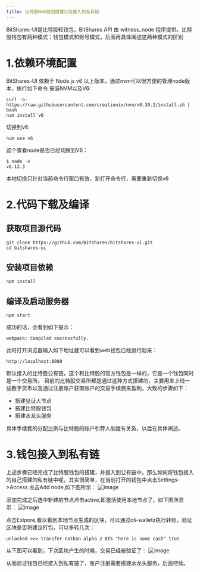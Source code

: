 ```yaml
---
title: 比特股Web钱包搭建以及接入到私有链
---
```


BitShares-UI是比特股轻钱包，BitShares API 由 witness_node 程序提供。比特股钱包有两种模式：钱包模式和账号模式，后面再具体阐述这两种模式的区别


# 1.依赖环境配置
BitShares-UI 依赖于 Node.js v6 以上版本，通过nvm可以很方便的管理node版本，执行如下命令
安装NVM以及V6:

```
curl -o- https://raw.githubusercontent.com/creationix/nvm/v0.30.2/install.sh | bash
nvm install v6
```
切换到v6:

```
nvm use v6
```
这个查看node是否已经切换到V6：

```
$ node -v 
v6.12.3
```
本地切换只针对当前命令行窗口有效，新打开命令行，需要重新切换v6

# 2.代码下载及编译
## 获取项目源代码

```
git clone https://github.com/bitshares/bitshares-ui.git
cd bitshares-ui
```
## 安装项目依赖

```
npm install
```

## 编译及启动服务器

```
npm start
```
成功的话，会看到如下提示：

```
webpack: Compiled successfully.
```
此时打开浏览器输入如下地址就可以看到web钱包已经运行起来：

```
http://localhost:8080
```
默认接入的比特股公有链，这个和比特股的官方钱包是一样的，它是一个钱包同时是一个交易所。
目前的比特股交易所都是通过这种方式搭建的，主要用来上线一些数字货币以及通过注册账户获取账户的交易手续费来盈利，大致的步骤如下：
- 搭建见证人节点
- 搭建比特股钱包
- 搭建水龙头服务

具体手续费的分配比例与比特股的账户引荐人制度有关系，以后在具体阐述。

# 3.钱包接入到私有链
上述步奏已经完成了比特股钱包的搭建，并接入到公有链中，那么如何将钱包接入的自己搭建的私有链中呢，其实很简单，在当前打开的钱包中点击Settings->Access 点击Add node,如下图所示：
![image](https://note.youdao.com/yws/public/resource/f79ef4b740609e25bf85482cabc3e735/xmlnote/C98E1318DA934D8F9D8C38CE7E630909/14605)

添加完成之后选中新建的节点点击active,即激活使用本地节点了，如下图所显示：
![image](https://note.youdao.com/yws/public/resource/f79ef4b740609e25bf85482cabc3e735/xmlnote/45D350CCF62C4D7D83D28565905A39FE/14607)

点击Exlpore,看以看到本地节点生成的区块，可以通过cli-walletz执行转账，验证区块是否将建议打包，可以多转几次：

```
unlocked >>> transfer nathan alpha 2 BTS "here is some cash" true
```
从下图可以看到，下次区块产生的时候，交易已经被验证了：
![image](https://note.youdao.com/yws/public/resource/f79ef4b740609e25bf85482cabc3e735/xmlnote/82CC456AAA7B45F1ABB68C30AEB51861/14606)

从而验证钱包已经接入到私有链了，账户注册需要搭建水龙头服务，后面待续。
